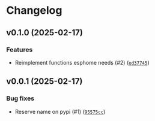 # Changelog

## v0.1.0 (2025-02-17)

### Features

- Reimplement functions esphome needs (#2) ([`ed37745`](https://github.com/esphome/esphome-glyphsets/commit/ed3774552378da63d12bfc3b27c2469277787ffd))

## v0.0.1 (2025-02-17)

### Bug fixes

- Reserve name on pypi (#1) ([`95575cc`](https://github.com/esphome/esphome-glyphsets/commit/95575cc72f83c5b7feecc5086ca48bb73bb1f67c))
